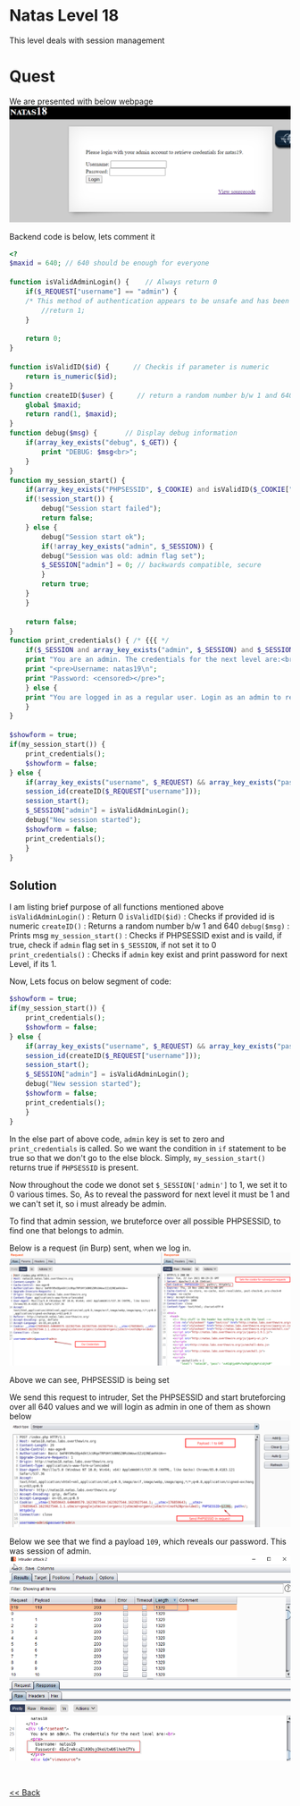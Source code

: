 # Natas Level 18
This level deals with session management

# Quest
We are presented with below webpage
![](./images/Level18.png)

Backend code is below, lets comment it
```php
<?
$maxid = 640; // 640 should be enough for everyone

function isValidAdminLogin() {    // Always return 0
    if($_REQUEST["username"] == "admin") {
    /* This method of authentication appears to be unsafe and has been disabled for now. */
        //return 1;
    }

    return 0;
}

function isValidID($id) {      // Checkis if parameter is numeric
    return is_numeric($id);
}
function createID($user) {      // return a random number b/w 1 and 640
    global $maxid;
    return rand(1, $maxid);
}
function debug($msg) {       // Display debug information
    if(array_key_exists("debug", $_GET)) {
        print "DEBUG: $msg<br>";
    }
}
function my_session_start() {
    if(array_key_exists("PHPSESSID", $_COOKIE) and isValidID($_COOKIE["PHPSESSID"])) {
    if(!session_start()) {
        debug("Session start failed");
        return false;
    } else {
        debug("Session start ok");
        if(!array_key_exists("admin", $_SESSION)) {
        debug("Session was old: admin flag set");
        $_SESSION["admin"] = 0; // backwards compatible, secure
        }
        return true;
    }
    }

    return false;
}
function print_credentials() { /* {{{ */
    if($_SESSION and array_key_exists("admin", $_SESSION) and $_SESSION["admin"] == 1) {
    print "You are an admin. The credentials for the next level are:<br>";
    print "<pre>Username: natas19\n";
    print "Password: <censored></pre>";
    } else {
    print "You are logged in as a regular user. Login as an admin to retrieve credentials for natas19.";
    }
}

$showform = true;
if(my_session_start()) {
    print_credentials();
    $showform = false;
} else {
    if(array_key_exists("username", $_REQUEST) && array_key_exists("password", $_REQUEST)) {
    session_id(createID($_REQUEST["username"]));
    session_start();
    $_SESSION["admin"] = isValidAdminLogin();
    debug("New session started");
    $showform = false;
    print_credentials();
    }
} 
```


## Solution
I am listing brief purpose of all functions mentioned above
`isValidAdminLogin()` : Return 0
`isValidID($id)` : Checks if provided id is numeric 
`createID()`     : Returns a random number b/w 1 and 640
`debug($msg)`    : Prints msg
`my_session_start()` : Checks if PHPSESSID exist and is vaild, if true, check if `admin` flag set in `$_SESSION`, if not set it to 0
`print_credentials()` : Checks if `admin` key exist and print password for next Level, if its 1.

Now, Lets focus on below segment of code:
```php
$showform = true;
if(my_session_start()) {
    print_credentials();
    $showform = false;
} else {
    if(array_key_exists("username", $_REQUEST) && array_key_exists("password", $_REQUEST)) {
    session_id(createID($_REQUEST["username"]));
    session_start();
    $_SESSION["admin"] = isValidAdminLogin();
    debug("New session started");
    $showform = false;
    print_credentials();
    }
} 
```
In the else part of above code, `admin` key is set to zero and `print_credentials` is called. So we want the condition in `if` statement to be true so that we don't go to the else block.
Simply, `my_session_start()` returns true if `PHPSESSID` is present.

Now throughout the code we donot set `$_SESSION['admin']` to 1, we set it to 0 various times. So, As to reveal the password for next level
it must be 1 and we can't set it, so i must already be admin.

To find that admin session, we bruteforce over all possible PHPSESSID, to find one that belongs to admin.

Below is a request (in Burp) sent, when we log in.
![](./images/Level18_solution.png)

Above we can see, PHPSESSID is being set

We send this request to intruder, Set the PHPSESSID and start bruteforcing over all 640 values and we will login as admin in one of them as shown below
![](./images/Level18.1_solution.png)

Below we see that we find a payload `109`, which reveals our password. This was session of admin.
![](./images/Level18.2_solution.png)

<br/>

[<< Back](https://grey-fish.github.io/Natas/index.html)

